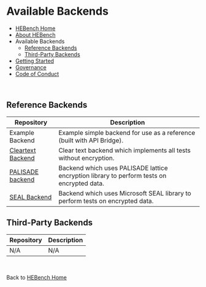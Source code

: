 # Available Backends

- [HEBench Home](https://hebench.org/)
- [About HEBench](https://hebench.org/faq#what-is-hebench)
- Available Backends
  - [Reference Backends](#reference-backends)
  - [Third-Party Backends](#third-party-backends)
- [Getting Started](https://hebench.org/documentation/getting-started)
- [Governance](https://hebench.org/about/governance)
- [Code of Conduct](https://hebench.org/about/code-of-conduct)

<br>

## Reference Backends

  Repository   | Description
-------------- | ------------
Example Backend   | Example simple backend for use as a reference (built with API Bridge).
[Cleartext Backend](https://github.com/hebench/backend-cpu-cleartext)  | Clear text backend which implements all tests without encryption.
[PALISADE backend](https://github.com/hebench/reference-palisade-backend) | Backend which uses PALISADE lattice encryption library to perform tests on encrypted data.
[SEAL Backend](https://github.com/hebench/reference-seal-backend)       | Backend which uses Microsoft SEAL library to perform tests on encrypted data.

## Third-Party Backends

Repository | Description
-------------- | ------------
N/A | N/A

<br/>

Back to [HEBench Home](https://hebench.org/)
